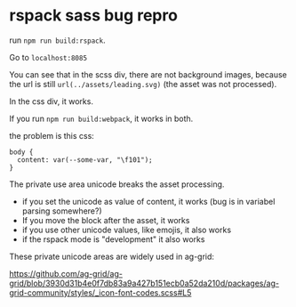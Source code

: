 # rspack sass bug repro

run `npm run build:rspack`.

Go to `localhost:8085`

You can see that in the scss div, there are not background images, because
the url is still `url(../assets/leading.svg)` (the asset was not processed).

In the css div, it works.

If you run `npm run build:webpack`, it works in both.

the problem is this css:

```
body {
  content: var(--some-var, "\f101");
}
```

The private use area unicode breaks the asset processing.

- if you set the unicode as value of content, it works (bug is in variabel parsing somewhere?)
- If you move the block after the asset, it works
- if you use other unicode values, like emojis, it also works
- if the rspack mode is "development" it also works

These private unicode areas are widely used in ag-grid:

https://github.com/ag-grid/ag-grid/blob/3930d31b4e0f7db83a9a427b151ecb0a52da210d/packages/ag-grid-community/styles/_icon-font-codes.scss#L5

